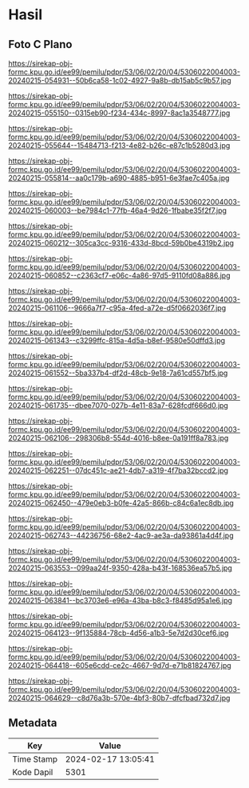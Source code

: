 # Hasil

## Foto C Plano

https://sirekap-obj-formc.kpu.go.id/ee99/pemilu/pdpr/53/06/02/20/04/5306022004003-20240215-054931--50b6ca58-1c02-4927-9a8b-db15ab5c9b57.jpg

https://sirekap-obj-formc.kpu.go.id/ee99/pemilu/pdpr/53/06/02/20/04/5306022004003-20240215-055150--0315eb90-f234-434c-8997-8ac1a3548777.jpg

https://sirekap-obj-formc.kpu.go.id/ee99/pemilu/pdpr/53/06/02/20/04/5306022004003-20240215-055644--15484713-f213-4e82-b26c-e87c1b5280d3.jpg

https://sirekap-obj-formc.kpu.go.id/ee99/pemilu/pdpr/53/06/02/20/04/5306022004003-20240215-055814--aa0c179b-a690-4885-b951-6e3fae7c405a.jpg

https://sirekap-obj-formc.kpu.go.id/ee99/pemilu/pdpr/53/06/02/20/04/5306022004003-20240215-060003--be7984c1-77fb-46a4-9d26-1fbabe35f2f7.jpg

https://sirekap-obj-formc.kpu.go.id/ee99/pemilu/pdpr/53/06/02/20/04/5306022004003-20240215-060212--305ca3cc-9316-433d-8bcd-59b0be4319b2.jpg

https://sirekap-obj-formc.kpu.go.id/ee99/pemilu/pdpr/53/06/02/20/04/5306022004003-20240215-060852--c2363cf7-e06c-4a86-97d5-9110fd08a886.jpg

https://sirekap-obj-formc.kpu.go.id/ee99/pemilu/pdpr/53/06/02/20/04/5306022004003-20240215-061106--9666a7f7-c95a-4fed-a72e-d5f0662036f7.jpg

https://sirekap-obj-formc.kpu.go.id/ee99/pemilu/pdpr/53/06/02/20/04/5306022004003-20240215-061343--c3299ffc-815a-4d5a-b8ef-9580e50dffd3.jpg

https://sirekap-obj-formc.kpu.go.id/ee99/pemilu/pdpr/53/06/02/20/04/5306022004003-20240215-061552--5ba337b4-df2d-48cb-9e18-7a61cd557bf5.jpg

https://sirekap-obj-formc.kpu.go.id/ee99/pemilu/pdpr/53/06/02/20/04/5306022004003-20240215-061735--dbee7070-027b-4e11-83a7-628fcdf666d0.jpg

https://sirekap-obj-formc.kpu.go.id/ee99/pemilu/pdpr/53/06/02/20/04/5306022004003-20240215-062106--298306b8-554d-4016-b8ee-0a191ff8a783.jpg

https://sirekap-obj-formc.kpu.go.id/ee99/pemilu/pdpr/53/06/02/20/04/5306022004003-20240215-062251--07dc451c-ae21-4db7-a319-4f7ba32bccd2.jpg

https://sirekap-obj-formc.kpu.go.id/ee99/pemilu/pdpr/53/06/02/20/04/5306022004003-20240215-062450--479e0eb3-b0fe-42a5-866b-c84c6a1ec8db.jpg

https://sirekap-obj-formc.kpu.go.id/ee99/pemilu/pdpr/53/06/02/20/04/5306022004003-20240215-062743--44236756-68e2-4ac9-ae3a-da93861a4d4f.jpg

https://sirekap-obj-formc.kpu.go.id/ee99/pemilu/pdpr/53/06/02/20/04/5306022004003-20240215-063553--099aa24f-9350-428a-b43f-168536ea57b5.jpg

https://sirekap-obj-formc.kpu.go.id/ee99/pemilu/pdpr/53/06/02/20/04/5306022004003-20240215-063841--bc3703e6-e96a-43ba-b8c3-f8485d95a1e6.jpg

https://sirekap-obj-formc.kpu.go.id/ee99/pemilu/pdpr/53/06/02/20/04/5306022004003-20240215-064123--9f135884-78cb-4d56-a1b3-5e7d2d30cef6.jpg

https://sirekap-obj-formc.kpu.go.id/ee99/pemilu/pdpr/53/06/02/20/04/5306022004003-20240215-064418--605e6cdd-ce2c-4667-9d7d-e71b81824767.jpg

https://sirekap-obj-formc.kpu.go.id/ee99/pemilu/pdpr/53/06/02/20/04/5306022004003-20240215-064629--c8d76a3b-570e-4bf3-80b7-dfcfbad732d7.jpg


## Metadata

| Key        | Value               |
| ---------- | ------------------- |
| Time Stamp | 2024-02-17 13:05:41 |
| Kode Dapil | 5301                |



